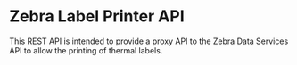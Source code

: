 # Zebra Label Printer API

This REST API is intended to provide a proxy API to the Zebra Data Services API to allow the printing of thermal labels.